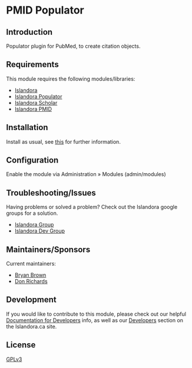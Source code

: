 # PMID Populator

## Introduction

Populator plugin for PubMed, to create citation objects.

## Requirements

This module requires the following modules/libraries:

* [Islandora](https://github.com/Islandora/islandora)
* [Islandora Populator](https://github.com/Islandora/islandora_populator)
* [Islandora Scholar](https://github.com/Islandora/islandora_scholar)
* [Islandora PMID](https://github.com/Islandora/islandora_scholar/tree/7.x/modules/pmid)

## Installation

Install as usual, see [this](https://drupal.org/documentation/install/modules-themes/modules-7) for further information.

## Configuration

Enable the module via Administration » Modules (admin/modules)

## Troubleshooting/Issues

Having problems or solved a problem? Check out the Islandora google groups for a solution.

* [Islandora Group](https://groups.google.com/forum/?hl=en&fromgroups#!forum/islandora)
* [Islandora Dev Group](https://groups.google.com/forum/?hl=en&fromgroups#!forum/islandora-dev)

## Maintainers/Sponsors

Current maintainers:

* [Bryan Brown](https://github.com/bryjbrown)
* [Don Richards](https://github.com/DonRichards)


## Development

If you would like to contribute to this module, please check out our helpful [Documentation for Developers](https://github.com/Islandora/islandora/wiki#wiki-documentation-for-developers) info, as well as our [Developers](http://islandora.ca/developers) section on the Islandora.ca site.

## License

[GPLv3](http://www.gnu.org/licenses/gpl-3.0.txt)
